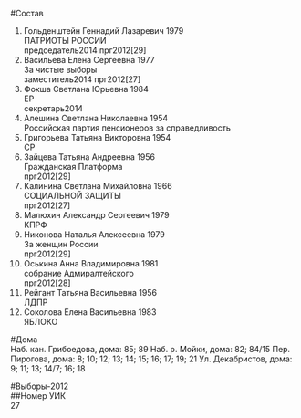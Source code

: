 #Состав  
1. Гольденштейн Геннадий Лазаревич 1979  
    ПАТРИОТЫ РОССИИ  
    председатель2014 прг2012[29]  
2. Васильева Елена Сергеевна 1977  
    За чистые выборы  
    заместитель2014 прг2012[27]  
3. Фокша Светлана Юрьевна 1984  
    ЕР  
    секретарь2014  
4. Алешина Светлана Николаевна 1954  
    Российская партия пенсионеров за справедливость  
5. Григорьева Татьяна Викторовна 1954  
    СР  
6. Зайцева Татьяна Андреевна 1956  
    Гражданская Платформа  
    прг2012[29]  
7. Калинина Светлана Михайловна 1966  
    СОЦИАЛЬНОЙ ЗАЩИТЫ  
    прг2012[27]  
8. Малюхин Александр Сергеевич 1979  
    КПРФ  
9. Никонова Наталья Алексеевна 1979  
    За женщин России  
    прг2012[29]  
10. Оськина Анна Владимировна 1981  
    собрание Адмиралтейского  
    прг2012[28]  
11. Рейгант Татьяна Васильевна 1956  
    ЛДПР  
12. Соколова Елена Васильевна 1983  
    ЯБЛОКО  
  
#Дома  
Наб. кан. Грибоедова, дома: 85; 89 Наб. р. Мойки, дома: 82; 84/15 Пер. Пирогова, дома: 8; 10; 12; 13; 14; 15; 16; 17; 19; 21 Ул. Декабристов, дома: 9; 11; 13; 14/7; 16; 18  
  
#Выборы-2012  
##Номер УИК  
27  
